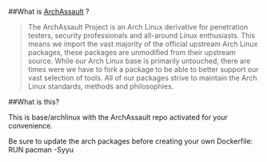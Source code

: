 ##What is [ArchAssault] ?

>The ArchAssault Project is an Arch Linux derivative for penetration testers, security professionals and all-around Linux enthusiasts. This means we import the vast majority of the official upstream Arch Linux packages, these packages are unmodified from their upstream source. While our Arch Linux base is primarily untouched, there are times were we have to fork a package to be able to better support our vast selection of tools. All of our packages strive to maintain the Arch Linux
standards, methods and philosophies.

##What is this?

This is base/archlinux with the ArchAssault repo activated for your convenience.

Be sure to update the arch packages before creating your own Dockerfile:
RUN pacman -Syyu

[ArchAssault]:https://www.archassault.org/


